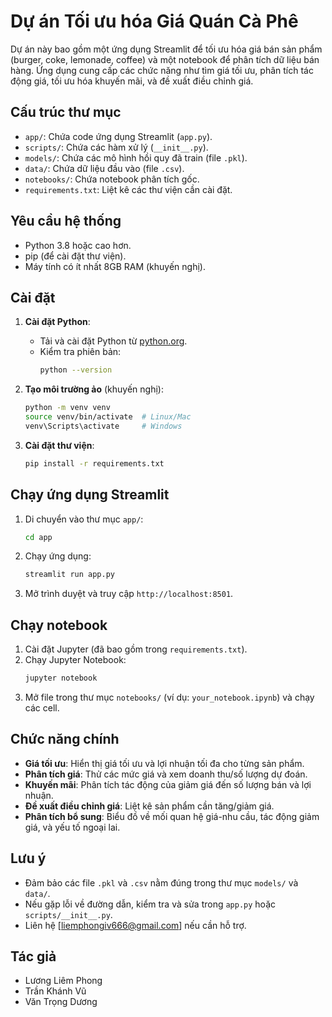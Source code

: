 # Dự án Tối ưu hóa Giá Quán Cà Phê

Dự án này bao gồm một ứng dụng Streamlit để tối ưu hóa giá bán sản phẩm (burger, coke, lemonade, coffee) và một notebook để phân tích dữ liệu bán hàng. Ứng dụng cung cấp các chức năng như tìm giá tối ưu, phân tích tác động giá, tối ưu hóa khuyến mãi, và đề xuất điều chỉnh giá.

## Cấu trúc thư mục
- `app/`: Chứa code ứng dụng Streamlit (`app.py`).
- `scripts/`: Chứa các hàm xử lý (`__init__.py`).
- `models/`: Chứa các mô hình hồi quy đã train (file `.pkl`).
- `data/`: Chứa dữ liệu đầu vào (file `.csv`).
- `notebooks/`: Chứa notebook phân tích gốc.
- `requirements.txt`: Liệt kê các thư viện cần cài đặt.

## Yêu cầu hệ thống
- Python 3.8 hoặc cao hơn.
- pip (để cài đặt thư viện).
- Máy tính có ít nhất 8GB RAM (khuyến nghị).

## Cài đặt
1. **Cài đặt Python**:
   - Tải và cài đặt Python từ [python.org](https://www.python.org/downloads/).
   - Kiểm tra phiên bản:
     ```bash
     python --version
     ```

2. **Tạo môi trường ảo** (khuyến nghị):
   ```bash
   python -m venv venv
   source venv/bin/activate  # Linux/Mac
   venv\Scripts\activate     # Windows
   ```

3. **Cài đặt thư viện**:
   ```bash
   pip install -r requirements.txt
   ```

## Chạy ứng dụng Streamlit
1. Di chuyển vào thư mục `app/`:
   ```bash
   cd app
   ```
2. Chạy ứng dụng:
   ```bash
   streamlit run app.py
   ```
3. Mở trình duyệt và truy cập `http://localhost:8501`.

## Chạy notebook
1. Cài đặt Jupyter (đã bao gồm trong `requirements.txt`).
2. Chạy Jupyter Notebook:
   ```bash
   jupyter notebook
   ```
3. Mở file trong thư mục `notebooks/` (ví dụ: `your_notebook.ipynb`) và chạy các cell.

## Chức năng chính
- **Giá tối ưu**: Hiển thị giá tối ưu và lợi nhuận tối đa cho từng sản phẩm.
- **Phân tích giá**: Thử các mức giá và xem doanh thu/số lượng dự đoán.
- **Khuyến mãi**: Phân tích tác động của giảm giá đến số lượng bán và lợi nhuận.
- **Đề xuất điều chỉnh giá**: Liệt kê sản phẩm cần tăng/giảm giá.
- **Phân tích bổ sung**: Biểu đồ về mối quan hệ giá-nhu cầu, tác động giảm giá, và yếu tố ngoại lai.

## Lưu ý
- Đảm bảo các file `.pkl` và `.csv` nằm đúng trong thư mục `models/` và `data/`.
- Nếu gặp lỗi về đường dẫn, kiểm tra và sửa trong `app.py` hoặc `scripts/__init__.py`.
- Liên hệ [liemphongiv666@gmail.com] nếu cần hỗ trợ.

## Tác giả
- Lương Liêm Phong
- Trần Khánh Vũ
- Văn Trọng Dương
